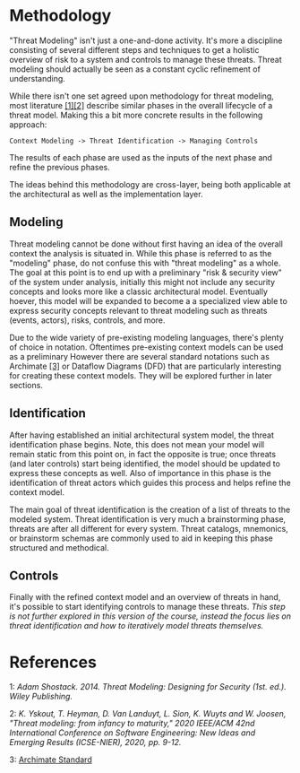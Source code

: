 # Methodology

"Threat Modeling" isn't just a one-and-done activity.
It's more a discipline consisting of several different steps and techniques to get a holistic overview of risk to a system and controls to manage these threats.
Threat modeling should actually be seen as a constant cyclic refinement of understanding.

While there isn't one set agreed upon methodology for threat modeling, most literature [[1]](#references)[[2]](#references) describe similar phases in the overall lifecycle of a threat model.
Making this a bit more concrete results in the following approach:

```
Context Modeling -> Threat Identification -> Managing Controls
```
The results of each phase are used as the inputs of the next phase and refine the previous phases.

The ideas behind this methodology are cross-layer, being both applicable at the architectural as well as the implementation layer.

## Modeling

Threat modeling cannot be done without first having an idea of the overall context the analysis is situated in.
While this phase is referred to as the "modeling" phase, do not confuse this with "threat modeling" as a whole.
The goal at this point is to end up with a preliminary "risk & security view" of the system under analysis,
initially this might not include any security concepts and looks more like a classic architectural model.
Eventually hoever, this model will be expanded to become a a specialized view able to express security concepts relevant to threat modeling such as threats (events, actors), risks, controls, and more.

Due to the wide variety of pre-existing modeling languages, there's plenty of choice in notation.
Oftentimes pre-existing context models can be used as a preliminary 
However there are several standard notations such as Archimate [[3]](#references) or Dataflow Diagrams (DFD) that are particularly interesting for creating these context models.
They will be explored further in later sections.

## Identification

After having established an initial architectural system model, the threat identification phase begins.
Note, this does not mean your model will remain static from this point on, in fact the opposite is true;
once threats (and later controls) start being identified, the model should be updated to express these concepts as well.
Also of importance in this phase is the identification of threat actors which guides this process and helps refine the context model.

The main goal of threat identification is the creation of a list of threats to the modeled system.
Threat identification is very much a brainstorming phase, threats are after all different for every system.
Threat catalogs, mnemonics, or brainstorm schemas are commonly used to aid in keeping this phase structured and methodical.

## Controls

Finally with the refined context model and an overview of threats in hand, it's possible to start identifying controls to manage these threats.
*This step is not further explored in this version of the course, instead the focus lies on threat identification and how to iteratively model threats themselves.*

# References

1: *Adam Shostack. 2014. Threat Modeling: Designing for Security (1st. ed.). Wiley Publishing.*

2: *K. Yskout, T. Heyman, D. Van Landuyt, L. Sion, K. Wuyts and W. Joosen, "Threat modeling: from infancy to maturity," 2020 IEEE/ACM 42nd International Conference on Software Engineering: New Ideas and Emerging Results (ICSE-NIER), 2020, pp. 9-12.*

3: [Archimate Standard](https://pubs.opengroup.org/architecture/archimate3-doc/)
